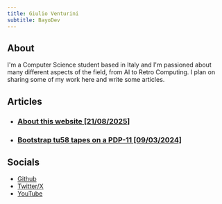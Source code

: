 ```yaml
---
title: Giulio Venturini
subtitle: BayoDev
---
```


## About

I'm a Computer Science student based in Italy and I'm passioned about many different aspects of the field, from AI to Retro Computing. I plan on sharing some of my work here and write some articles.

## Articles

- ### [About this website [21/08/2025]](html_posts/about_this_website.html)
- ### [Bootstrap tu58 tapes on a PDP-11 [09/03/2024]](html_posts/tu58_boostrap.html)

## Socials

- [Github](https://github.com/BayoDev)
- [Twitter/X](https://x.com/RetroNewbieYT)
- [YouTube](https://www.youtube.com/@retro_newbie)